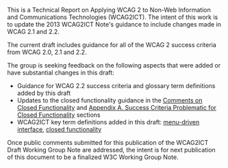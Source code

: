 This is a Technical Report on Applying WCAG 2 to Non-Web Information and Communications Technologies (WCAG2ICT). The intent of this work is to update the 2013 WCAG2ICT Note's guidance to include changes made in WCAG 2.1 and 2.2.

<div class="note">
  
The current draft includes guidance for all of the WCAG 2 success criteria from WCAG 2.0, 2.1 and 2.2. 

The group is seeking feedback on the following aspects that were added or have substantial changes in this draft:

- Guidance for WCAG 2.2 success criteria and glossary term definitions added by this draft
- Updates to the closed functionality guidance in the [Comments on Closed Functionality](#comments-on-closed-functionality) and [Appendix A. Success Criteria Problematic for Closed Functionality](#success-criteria-problematic-for-closed-functionality) sections
- WCAG2ICT key term definitions added in this draft: [menu-driven interface](#menu-driven-interface), [closed functionality](#closed-functionality)

Once public comments submitted for this publication of the WCAG2ICT Draft Working Group Note are addressed, the intent is for next publication of this document to be a finalized W3C Working Group Note.</div>
